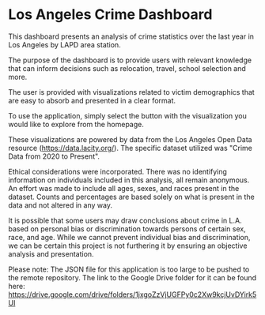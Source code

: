 # Los Angeles Crime Dashboard

This dashboard presents an analysis of crime statistics over the last year in Los Angeles by LAPD area station.

The purpose of the dashboard is to provide users with relevant knowledge that can inform decisions such as relocation, travel, school selection and more.

The user is provided with visualizations related to victim demographics that are easy to absorb and presented in a clear format.

To use the application, simply select the button with the visualization you would like to explore from the homepage.

These visualizations are powered by data from the Los Angeles Open Data resource (https://data.lacity.org/). The specific dataset utilized was "Crime Data from 2020 to Present".

Ethical considerations were incorporated. There was no identifying information on individuals included in this analysis, all remain anonymous.
An effort was made to include all ages, sexes, and races present in the dataset. Counts and percentages are based solely on what is present in the data and not altered in any way.

It is possible that some users may draw conclusions about crime in L.A. based on personal bias or discrimination towards persons of certain sex, race, and age.
While we cannot prevent individual bias and discrimination, we can be certain this project is not furthering it by ensuring an objective analysis and presentation.

Please note: The JSON file for this application is too large to be pushed to the remote repository. The link to the Google Drive folder for it can be found here: https://drive.google.com/drive/folders/1jxgoZzVjUGFPy0c2Xw9kcjUvDYirk5UI
